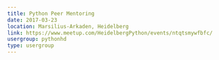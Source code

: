 ```yaml
---
title: Python Peer Mentoring
date: 2017-03-23
location: Marsilius-Arkaden, Heidelberg
link: https://www.meetup.com/HeidelbergPython/events/ntqtsmywfbfc/
usergroup: pythonhd
type: usergroup
---
```


